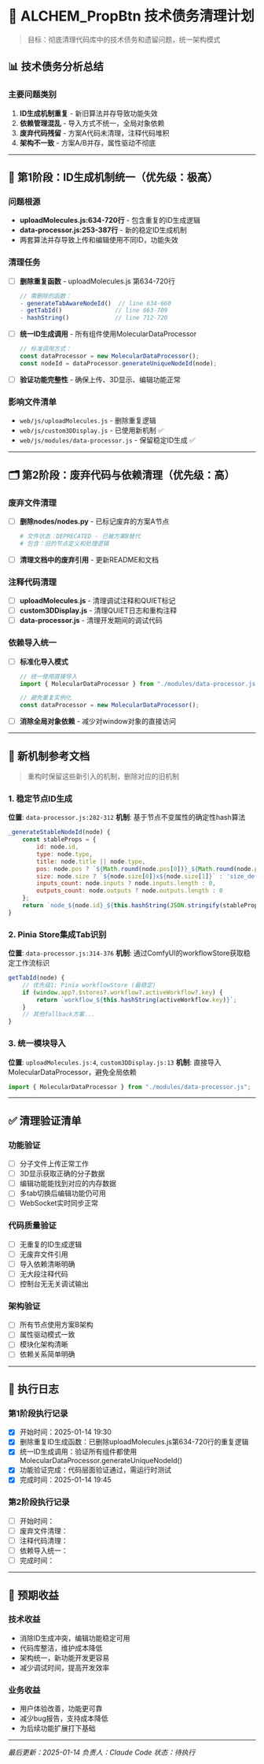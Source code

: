 # 🧹 ALCHEM_PropBtn 技术债务清理计划

> 目标：彻底清理代码库中的技术债务和遗留问题，统一架构模式

## 📊 技术债务分析总结

### 主要问题类别
1. **ID生成机制重复** - 新旧算法并存导致功能失效
2. **依赖管理混乱** - 导入方式不统一，全局对象依赖
3. **废弃代码残留** - 方案A代码未清理，注释代码堆积
4. **架构不一致** - 方案A/B并存，属性驱动不彻底

---

## 🎯 第1阶段：ID生成机制统一（优先级：极高）

### 问题根源
- **uploadMolecules.js:634-720行** - 包含重复的ID生成逻辑
- **data-processor.js:253-387行** - 新的稳定ID生成机制
- 两套算法并存导致上传和编辑使用不同ID，功能失效

### 清理任务
- [ ] **删除重复函数** - uploadMolecules.js 第634-720行
  ```javascript
  // 需删除的函数：
  - generateTabAwareNodeId()  // line 634-660
  - getTabId()               // line 663-709  
  - hashString()             // line 712-720
  ```

- [ ] **统一ID生成调用** - 所有组件使用MolecularDataProcessor
  ```javascript
  // 标准调用方式：
  const dataProcessor = new MolecularDataProcessor();
  const nodeId = dataProcessor.generateUniqueNodeId(node);
  ```

- [ ] **验证功能完整性** - 确保上传、3D显示、编辑功能正常

### 影响文件清单
- `web/js/uploadMolecules.js` - 删除重复逻辑
- `web/js/custom3DDisplay.js` - 已使用新机制 ✅
- `web/js/modules/data-processor.js` - 保留稳定ID生成 ✅

---

## 🗂️ 第2阶段：废弃代码与依赖清理（优先级：高）

### 废弃文件清理
- [ ] **删除nodes/nodes.py** - 已标记废弃的方案A节点
  ```python
  # 文件状态：DEPRECATED - 已被方案B替代
  # 包含：旧的节点定义和处理逻辑
  ```

- [ ] **清理文档中的废弃引用** - 更新README和文档

### 注释代码清理
- [ ] **uploadMolecules.js** - 清理调试注释和QUIET标记
- [ ] **custom3DDisplay.js** - 清理QUIET日志和重构注释
- [ ] **data-processor.js** - 清理开发期间的调试代码

### 依赖导入统一
- [ ] **标准化导入模式**
  ```javascript
  // 统一使用直接导入
  import { MolecularDataProcessor } from "./modules/data-processor.js";
  
  // 避免重复实例化
  const dataProcessor = new MolecularDataProcessor();
  ```

- [ ] **消除全局对象依赖** - 减少对window对象的直接访问

---

## 🔧 新机制参考文档

> 重构时保留这些新引入的机制，删除对应的旧机制

### 1. 稳定节点ID生成
**位置**: `data-processor.js:282-312`
**机制**: 基于节点不变属性的确定性hash算法
```javascript
_generateStableNodeId(node) {
    const stableProps = {
        id: node.id,
        type: node.type,
        title: node.title || node.type,
        pos: node.pos ? `${Math.round(node.pos[0])}_${Math.round(node.pos[1])}` : 'pos_unknown',
        size: node.size ? `${node.size[0]}x${node.size[1]}` : 'size_default',
        inputs_count: node.inputs ? node.inputs.length : 0,
        outputs_count: node.outputs ? node.outputs.length : 0
    };
    return `node_${node.id}_${this.hashString(JSON.stringify(stableProps))}`;
}
```

### 2. Pinia Store集成Tab识别
**位置**: `data-processor.js:314-376`
**机制**: 通过ComfyUI的workflowStore获取稳定工作流标识
```javascript
getTabId(node) {
    // 优先级1: Pinia workflowStore (最稳定)
    if (window.app?.$stores?.workflow?.activeWorkflow?.key) {
        return `workflow_${this.hashString(activeWorkflow.key)}`;
    }
    // 其他fallback方案...
}
```

### 3. 统一模块导入
**位置**: `uploadMolecules.js:4`, `custom3DDisplay.js:13`
**机制**: 直接导入MolecularDataProcessor，避免全局依赖
```javascript
import { MolecularDataProcessor } from "./modules/data-processor.js";
```

---

## ✅ 清理验证清单

### 功能验证
- [ ] 分子文件上传正常工作
- [ ] 3D显示获取正确的分子数据
- [ ] 编辑功能能找到对应的内存数据
- [ ] 多tab切换后编辑功能仍可用
- [ ] WebSocket实时同步正常

### 代码质量验证
- [ ] 无重复的ID生成逻辑
- [ ] 无废弃文件引用
- [ ] 导入依赖清晰明确
- [ ] 无大段注释代码
- [ ] 控制台无无关调试输出

### 架构验证
- [ ] 所有节点使用方案B架构
- [ ] 属性驱动模式一致
- [ ] 模块化架构清晰
- [ ] 依赖关系简单明确

---

## 📝 执行日志

### 第1阶段执行记录
- [x] 开始时间：2025-01-14 19:30
- [x] 删除重复ID生成函数：已删除uploadMolecules.js第634-720行的重复逻辑
- [x] 统一ID生成调用：验证所有组件都使用MolecularDataProcessor.generateUniqueNodeId()
- [x] 功能验证完成：代码层面验证通过，需运行时测试
- [x] 完成时间：2025-01-14 19:45

### 第2阶段执行记录
- [ ] 开始时间：
- [ ] 废弃文件清理：
- [ ] 注释代码清理：
- [ ] 依赖导入统一：
- [ ] 完成时间：

---

## 🎯 预期收益

### 技术收益
- 消除ID生成冲突，编辑功能稳定可用
- 代码库整洁，维护成本降低
- 架构统一，新功能开发更容易
- 减少调试时间，提高开发效率

### 业务收益
- 用户体验改善，功能更可靠
- 减少bug报告，支持成本降低
- 为后续功能扩展打下基础

---

*最后更新：2025-01-14*
*负责人：Claude Code*
*状态：待执行*